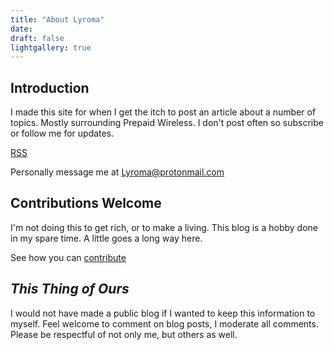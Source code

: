 ```yaml
---
title: "About Lyroma"
date:
draft: false
lightgallery: true
---
```


## Introduction
I made this site for when I get the itch to post an article about a number of topics. Mostly surrounding Prepaid Wireless. I don't post often so subscribe or follow me for updates.

[RSS](https://lyroma.com/index.xml)

Personally message me at Lyroma@protonmail.com

## Contributions Welcome
I'm not doing this to get rich, or to make a living. This blog is a hobby done in my spare time. A little goes a long way here. 

See how you can [contribute](https://Lyroma.com/contribute)

## *This Thing of Ours*
I would not have made a public blog if I wanted to keep this information to myself. Feel welcome to comment on blog posts, I moderate all comments. Please be respectful of not only me, but others as well.